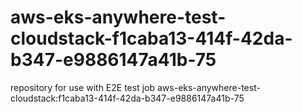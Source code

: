 # aws-eks-anywhere-test-cloudstack-f1caba13-414f-42da-b347-e9886147a41b-75
repository for use with E2E test job aws-eks-anywhere-test-cloudstack:f1caba13-414f-42da-b347-e9886147a41b-75
